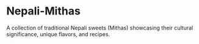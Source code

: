 # Nepali-Mithas
A collection of traditional Nepali sweets (Mithas) showcasing their cultural significance, unique flavors, and recipes.
